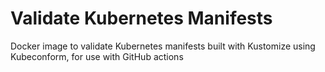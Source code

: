 # Validate Kubernetes Manifests
Docker image to validate Kubernetes manifests built with Kustomize using Kubeconform, for use with GitHub actions
